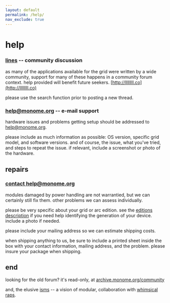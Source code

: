 ```yaml
---
layout: default
permalink: /help/
nav_exclude: true
---
```


# help

### [lines](http://llllllll.co) -- community discussion

as many of the applications available for the grid were written by a wide community, support for many of these happens in a community forum context. help provided will benefit future seekers. [http://llllllll.co](http://llllllll.co)

please use the search function prior to posting a new thread.

### [help@monome.org](mailto:info@monome.org) -- e-mail support

hardware issues and problems getting setup should be addressed to [help@monome.org](mailto:info@monome.org).

please include as much information as possible: OS version, specific grid model, and software versions. and of course, the issue, what you've tried, and steps to repeat the issue. if relevant, include a screenshot or photo of the hardware.


## repairs

### [contact help@monome.org](mailto:help@monome.org)

modules damaged by power handling are not warrantied, but we can certainly still fix them. other problems we can assess individually.

please be very specific about your grid or arc edition. see the [editions description](/docs/grid/editions) if you need help identifying the generation of your device. include a photo if needed.

please include your mailing address so we can estimate shipping costs.

when shipping anything to us, be sure to include a printed sheet inside the box with your contact information, mailing address, and the problem. please insure your package when shipping.


## end

looking for the old forum? it's read-only, at [archive.monome.org/community](http://archive.monome.org/community/index.html)

and, the elusive [isms](/isms) -- a vision of modular, collaboration with [whimsical raps](http://whimsicalraps.com).
